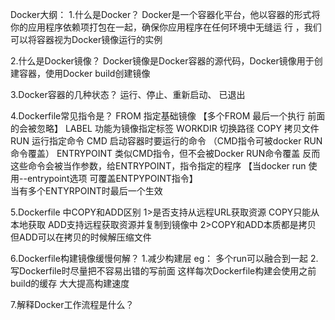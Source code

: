 Docker大纲：
   1.什么是Docker？
         Docker是一个容器化平台，他以容器的形式将你的应用程序依赖项打包在一起，确保你应用程序在任何环境中无缝运    行 ，我们可以将容器视为Docker镜像运行的实例
 
  2.什么是Docker镜像？
       Docker镜像是Docker容器的源代码，Docker镜像用于创建容器，使用Docker build创建镜像

   3.Docker容器的几种状态？
       运行、停止、重新启动、 已退出

  4.Dockerfile常见指令是？
      FROM     指定基础镜像        【多个FROM 最后一个执行 前面的会被忽略】
     LABEL      功能为镜像指定标签
     WORKDIR    切换路径
    COPY          拷贝文件
     RUN          运行指定命令
     CMD         启动容器时要运行的命令  （CMD指令可被docker  RUN命令覆盖）
     ENTRYPOINT     类似CMD指令，但不会被Docker  RUN命令覆盖 反而这些命令会被当作参数，给ENTRYPOINT，指令指定的程序    【当docker run 使用--entrypoint选项 可覆盖ENTPYPOINT指令】   
           当有多个ENTYRPOINT时最后一个生效

   5.Dockerfile 中COPY和ADD区别
    1>是否支持从远程URL获取资源    COPY只能从本地获取    ADD支持远程获取资源并复制到镜像中 
     2>COPY和ADD本质都是拷贝  但ADD可以在拷贝的时候解压缩文件
     
  6.Dockerfile构建镜像缓慢何解？
     1.减少构建层   eg： 多个run可以融合到一起
     2.写Dockerfile时尽量把不容易出错的写前面  这样每次Dockerfile构建会使用之前build的缓存 大大提高构建速度
      
  7.解释Docker工作流程是什么？
    
